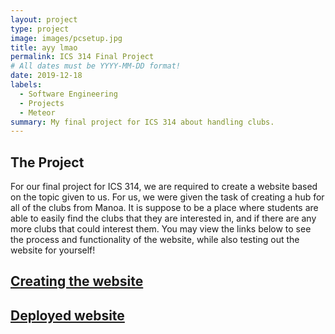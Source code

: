 ```yaml
---
layout: project
type: project
image: images/pcsetup.jpg
title: ayy lmao
permalink: ICS 314 Final Project
# All dates must be YYYY-MM-DD format!
date: 2019-12-18
labels:
  - Software Engineering
  - Projects
  - Meteor
summary: My final project for ICS 314 about handling clubs.
---
```


## The Project ##
  For our final project for ICS 314, we are required to create a website based on the topic given to us. For us, we were given the task of creating a hub for all of the clubs from Manoa. It is suppose to be a place where students are able to easily find the clubs that they are interested in, and if there are any more clubs that could interest them. You may view the links below to see the process and functionality of the website, while also testing out the website for yourself!

## <a href='https://ics314bois.github.io/clubs-of-manoa.github.io/'>Creating the website</a> ##
## <a href='http://clubsofmanoa.meteorapp.com/#/'>Deployed website</a> ##
